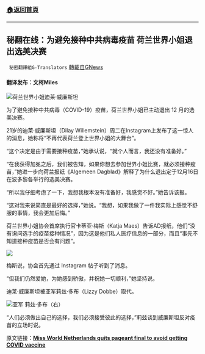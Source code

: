 ###  [:house:返回首頁](https://github.com/ourhimalayas/txt)
---


## 秘翻在线：为避免接种中共病毒疫苗 荷兰世界小姐退出选美决赛
` 秘密翻譯組G-Translators` [轉載自GNews](https://gnews.org/zh-hans/1581137/)

#### 翻译发布：文柯Miles

![](https://assets.gnews.org/wp-content/uploads/2021/10/asdf6asd6f46rg4t9080k43oktopko.jpg)荷兰世界小姐迪莱·威廉斯坦

为了避免接种中共病毒（COVID-19）疫苗，荷兰世界小姐已主动退出 12 月的选美决赛。

21岁的迪莱·威廉斯坦（Dilay Willemstein）周二在Instagram上发布了这一惊人的消息，她称将“不再代表荷兰登上世界小姐的大舞台”。

“这个决定是由于需要接种疫苗，”她承认说，“就个人而言，我还没有准备好。”

“在我获得加冕之后，我们被告知，如果你想去参加世界小姐比赛，就必须接种疫苗，”她进一步向荷兰报纸《Algemeen Dagblad》解释了为什么退出定于12月16日在波多黎各举行的选美决赛。

“所以我仔细考虑了一下，我想我根本没有准备好，我感觉不好。”她告诉该报。

“这对我来说简直是最好的选择，”她说。“我想，如果我做了一件我实际上感觉不舒服的事情，我会更加后悔。”

荷兰世界小姐协会首席执行官卡蒂亚·梅斯（Katja Maes）告诉AD报纸，他们“没有询问选手的疫苗接种情况”，因为这是他们私人医疗信息的一部分，而且“事先不知道接种疫苗是否会有问题”。

![](https://assets.gnews.org/wp-content/uploads/2021/10/图片.png)

梅斯说，协会首先通过 Instagram 帖子听到了消息。

“但我们仍然爱她，为她感到骄傲，并祝她一切顺利，”她坚持说。

迪莱·威廉斯坦被亚军莉兹·多布（Lizzy Dobbe）取代。

![](https://nypost.com/wp-content/uploads/sites/2/2021/10/miss-world-netherlands-34.jpg?quality=90&amp;strip=all&amp;w=1535)亚军 莉兹·多布（右）

“人们必须做出自己的选择，我们必须接受彼此的选择，”莉兹谈到威廉斯坦反对疫苗的立场时说。

原文链接：**[Miss World Netherlands quits pageant final to avoid getting COVID vaccine](https://nypost.com/2021/10/07/miss-world-netherlands-quits-pageant-final-to-avoid-covid-vaccine/)**
